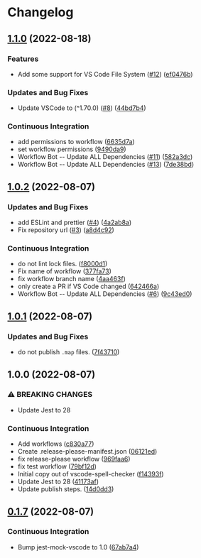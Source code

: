 # Changelog

## [1.1.0](https://github.com/streetsidesoftware/jest-mock-vscode/compare/v1.0.2...v1.1.0) (2022-08-18)


### Features

* Add some support for VS Code File System ([#12](https://github.com/streetsidesoftware/jest-mock-vscode/issues/12)) ([ef0476b](https://github.com/streetsidesoftware/jest-mock-vscode/commit/ef0476b13961ecc121d9b8fbbf32dad0626f88de))


### Updates and Bug Fixes

* Update VSCode to (^1.70.0) ([#8](https://github.com/streetsidesoftware/jest-mock-vscode/issues/8)) ([44bd7b4](https://github.com/streetsidesoftware/jest-mock-vscode/commit/44bd7b44f6534e19dbc7f1a849877aae18d8aadf))


### Continuous Integration

* add permissions to workflow ([6635d7a](https://github.com/streetsidesoftware/jest-mock-vscode/commit/6635d7acaa2178523df2b178c6e0226a0b91427a))
* set workflow permissions ([9490da9](https://github.com/streetsidesoftware/jest-mock-vscode/commit/9490da973ce6930454fa124522d395c0e4da3452))
* Workflow Bot -- Update ALL Dependencies ([#11](https://github.com/streetsidesoftware/jest-mock-vscode/issues/11)) ([582a3dc](https://github.com/streetsidesoftware/jest-mock-vscode/commit/582a3dce73ff774c7acab952297fd86687aaa245))
* Workflow Bot -- Update ALL Dependencies ([#13](https://github.com/streetsidesoftware/jest-mock-vscode/issues/13)) ([7de38bd](https://github.com/streetsidesoftware/jest-mock-vscode/commit/7de38bd600aa7f8b0cf084e251acea0927fea7e8))

## [1.0.2](https://github.com/streetsidesoftware/jest-mock-vscode/compare/v1.0.1...v1.0.2) (2022-08-07)


### Updates and Bug Fixes

* add ESLint and prettier ([#4](https://github.com/streetsidesoftware/jest-mock-vscode/issues/4)) ([4a2ab8a](https://github.com/streetsidesoftware/jest-mock-vscode/commit/4a2ab8ac6a88c620ee5902f32622b209fa4ccbd9))
* Fix repository url ([#3](https://github.com/streetsidesoftware/jest-mock-vscode/issues/3)) ([a8d4c92](https://github.com/streetsidesoftware/jest-mock-vscode/commit/a8d4c92561770b1b83315fc24f2f01cd2fcf22c6))


### Continuous Integration

* do not lint lock files. ([f8000d1](https://github.com/streetsidesoftware/jest-mock-vscode/commit/f8000d1566ef895fb3956348cf3562bdfc5c6d5b))
* Fix name of workflow ([377fa73](https://github.com/streetsidesoftware/jest-mock-vscode/commit/377fa73bbfbccfe534a023bd72a524b0c06499ea))
* fix workflow branch name ([4aa463f](https://github.com/streetsidesoftware/jest-mock-vscode/commit/4aa463f9670c7fe5fc66355f7e614693051f1c21))
* only create a PR if VS Code changed ([642466a](https://github.com/streetsidesoftware/jest-mock-vscode/commit/642466a874cb34b12545e764f036d964dd468942))
* Workflow Bot -- Update ALL Dependencies ([#6](https://github.com/streetsidesoftware/jest-mock-vscode/issues/6)) ([9c43ed0](https://github.com/streetsidesoftware/jest-mock-vscode/commit/9c43ed0d7bc92ac3edd35151ace0ce58f2b8c811))

## [1.0.1](https://github.com/streetsidesoftware/jest-mock-vscode/compare/v1.0.0...v1.0.1) (2022-08-07)


### Updates and Bug Fixes

* do not publish `.map` files. ([7f43710](https://github.com/streetsidesoftware/jest-mock-vscode/commit/7f43710cf5a635326a5290b0539107c5f14f495b))

## 1.0.0 (2022-08-07)


### ⚠ BREAKING CHANGES

* Update Jest to 28

### Continuous Integration

* Add workflows ([c830a77](https://github.com/streetsidesoftware/jest-mock-vscode/commit/c830a77dde00c204afa12908ea014579ac789fe5))
* Create .release-please-manifest.json ([06121ed](https://github.com/streetsidesoftware/jest-mock-vscode/commit/06121edc46815981f083a547214e298626a44afb))
* fix release-please workflow ([969faa6](https://github.com/streetsidesoftware/jest-mock-vscode/commit/969faa63e2bc9fddc5b7bda6679adbed39f7d5dc))
* fix test workflow ([79bf12d](https://github.com/streetsidesoftware/jest-mock-vscode/commit/79bf12de73335e4995b4a57e928c0a845bbca4b0))
* Initial copy out of vscode-spell-checker ([f14393f](https://github.com/streetsidesoftware/jest-mock-vscode/commit/f14393fa6965c85758a5720bb344c22cba0fd081))
* Update Jest to 28 ([41173af](https://github.com/streetsidesoftware/jest-mock-vscode/commit/41173af9442c03c8bb8d0b5b4e3ea497b9462e14))
* Update publish steps. ([14d0dd3](https://github.com/streetsidesoftware/jest-mock-vscode/commit/14d0dd37a1e6eb52263099a7c3288bd428f3ad95))

## [0.1.7](https://github.com/streetsidesoftware/vscode-spell-checker/compare/jest-mock-vscode-v0.1.6...jest-mock-vscode-v0.1.7) (2022-08-07)


### Continuous Integration

* Bump jest-mock-vscode to 1.0 ([67ab7a4](https://github.com/streetsidesoftware/vscode-spell-checker/commit/67ab7a45b237e5b78e70048cdb7fc13b71b4ba6c))

